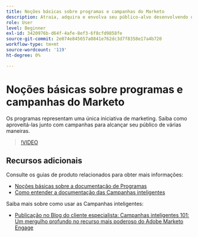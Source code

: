 ```yaml
---
title: Noções básicas sobre programas e campanhas do Marketo
description: Atraia, adquira e envolva seu público-alvo desenvolvendo uma estratégia de marketing de conteúdo.
role: User
level: Beginner
exl-id: 3420976b-d64f-4afe-8ef3-6f8cfd9858fe
source-git-commit: 2e074e845657a0841e762dc3d7f8358e17a4b720
workflow-type: tm+mt
source-wordcount: '119'
ht-degree: 0%

---
```


# Noções básicas sobre programas e campanhas do Marketo

Os programas representam uma única iniciativa de marketing. Saiba como aproveitá-las junto com campanhas para alcançar seu público de várias maneiras.

>[!VIDEO](https://video.tv.adobe.com/v/3418042/?quality=12&learn=on)

## Recursos adicionais

Consulte os guias de produto relacionados para obter mais informações:

* [Noções básicas sobre a documentação de Programas](https://experienceleague.adobe.com/docs/marketo/using/product-docs/core-marketo-concepts/programs/creating-programs/understanding-programs.html?lang=en)
* [Como entender a documentação das Campanhas inteligentes](https://experienceleague.adobe.com/docs/marketo/using/product-docs/core-marketo-concepts/smart-campaigns/understanding-smart-campaigns.html?lang=en)

Saiba mais sobre como usar as Campanhas inteligentes:

* [Publicação no Blog do cliente especialista: Campanhas inteligentes 101: Um mergulho profundo no recurso mais poderoso do Adobe Marketo Engage](https://nation.marketo.com/t5/product-blogs/smart-campaigns-101-a-deep-dive-into-adobe-marketo-engage-s-most/ba-p/313385#M1838)